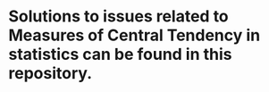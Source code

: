 # Solutions to issues related to Measures of Central Tendency in statistics can be found in this repository.
